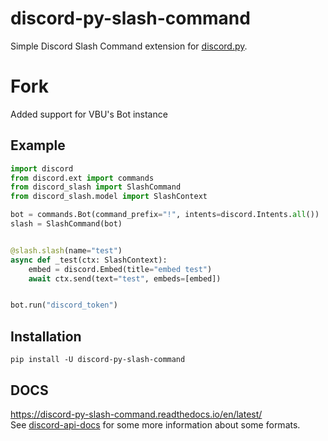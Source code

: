# discord-py-slash-command
Simple Discord Slash Command extension for [discord.py](https://github.com/Rapptz/discord.py).

# Fork
Added support for VBU's Bot instance

## Example
```py
import discord
from discord.ext import commands
from discord_slash import SlashCommand
from discord_slash.model import SlashContext

bot = commands.Bot(command_prefix="!", intents=discord.Intents.all())
slash = SlashCommand(bot)


@slash.slash(name="test")
async def _test(ctx: SlashContext):
    embed = discord.Embed(title="embed test")
    await ctx.send(text="test", embeds=[embed])


bot.run("discord_token")
```

## Installation
`pip install -U discord-py-slash-command`

## DOCS
https://discord-py-slash-command.readthedocs.io/en/latest/  
See [discord-api-docs](https://github.com/discord/discord-api-docs/blob/feature/interactions/docs/interactions/Slash_Commands.md) for some more information
about some formats.
